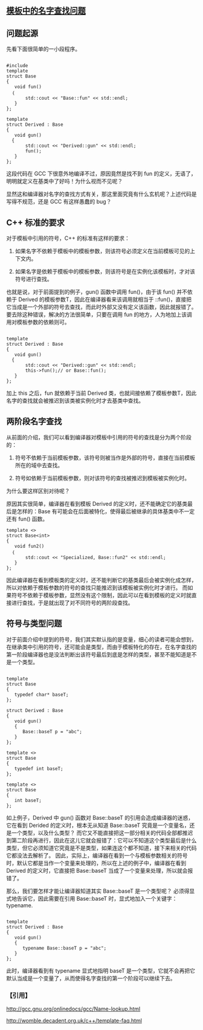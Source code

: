 [模板中的名字查找问题](http://www.cnblogs.com/catch/p/3751353.html)
-------------------------------------------------------------------


**问题起源**
------------

先看下面很简单的一小段程序。

<pre><code>
#include <iostream>
template <typename T>
struct Base 
{
   void fun() 
  ｛
       std::cout << "Base::fun" << std::endl;
   }
};

template <typename T>
struct Derived : Base<T>
{
   void gun() 
  {
       std::cout << "Derived::gun" << std::endl;
       fun();
   }
};</code></pre>


这段代码在 GCC 下很意外地编译不过，原因竟然是找不到 fun
的定义，无语了，明明就定义在基类中了好吗！为什么视而不见呢？

显然这和编译器对名字的查找方式有关，那这里面究竟有什么玄机呢？上述代码是写得不规范，还是
GCC 有这样愚蠢的 bug？

**C++ 标准的要求**
------------------

对于模板中引用的符号，C++ 的标准有这样的要求：

1.  如果名字不依赖于模板中的模板参数，则该符号必须定义在当前模板可见的上下文内。

2.  如果名字是依赖于模板中的模板参数，则该符号是在实例化该模板时，才对该符号进行查找。

也就是说，对于前面提到的例子，gun() 函数中调用 fun()，由于该 fun()
并不依赖于 Derived 的模板参数T，因此在编译器看来该调用就相当于
::fun()，直接把它当成是一个外部的符号去查找，而此时外部又没有定义该函数，因此就报错了。
要去除这种错误，解决的方法很简单，只要在调用 fun
的地方，人为地加上该调用对模板参数的依赖则可。

<pre><code>
template <typename T>
struct Derived : Base<T>
{
   void gun() 
  {
       std::cout << "Derived::gun" << std::endl;
       this->fun();// or Base<T>::fun();
   }
};
</code></pre>

加上 this 之后，fun 就依赖于当前 Derived
类，也就间接依赖了模板参数T，因此名字的查找就会被推迟到该类被实例化时才去基类中查找。

**两阶段名字查找**
------------------

从前面的介绍，我们可以看到编译器对模板中引用的符号的查找是分为两个阶段的：

1.  符号不依赖于当前模板参数，该符号则被当作是外部的符号，直接在当前模板所在的域中去查找。

2.  符号如依赖于当前模板参数，则对该符号的查找被推迟到模板被实例化时。

为什么要这样区别对待呢？

原因其实很简单，编译器在看到模板 Derived
的定义时，还不能确定它的基类最后是怎样的：Base
有可能会在后面被特化，使得最后被继承的具体基类中不一定还有 fun() 函数。

``` {.brush:cpp;gutter:true;}
template <>
struct Base<int> 
{
   void fun2() 
  ｛
       std::cout << "Specialized, Base::fun2" << std::endl;
   }
};
```

因此编译器在看到模板类的定义时，还不能判断它的基类最后会被实例化成怎样，所以对依赖于模板参数的符号的查找只能推迟到该模板被实例化时才进行。
而如果符号不依赖于模板参数，显然没有这个限制，因此可以在看到模板的定义时就直接进行查找，于是就出现了对不同符号的两阶段查找。

**符号与类型问题**
------------------

对于前面介绍中提到的符号，我们其实默认指的是变量，细心的读者可能会想到，在继承类中引用的符号，还可能会是类型，而由于模板特化的存在，在名字查找的第一阶段编译器也是没法判断出该符号最后到底是怎样的类型，甚至不能知道是不是一个类型。
<pre><code>
template <typename T>
struct Base 
{
   typedef char* baseT;
};

struct Derived : Base<T>
{
   void gun()
   {
      Base<T>::baseT p = "abc";
   }
};

template <>
struct Base<int>
{
   typedef int baseT;
};

template <>
struct Base<float>
{
   int baseT;
};
</code></pre>
如上例子，Derived 中 gun() 函数对 Base::baseT
的引用会造成编译器的迷惑，它在看到 Derided 的定义时，根本无从知道
Base::baseT 究竟是一个变量名，还是一个类型，以及什么类型？
而它又不能直接把这一部分相关的代码全部都推迟到第二阶段再进行，因此在这儿它就会报错了：它可以不知道这个类型最后是什么类型，但它必须知道它究竟是不是类型，如果连这个都不知道，接下来相关的代码它都没法去解析了。
因此，实际上，编译器在看到一个与模板参数相关的符号时，默认它都是当作一个变量来处理的，所以在上述的例子中，编译器在看到
Derived 的定义时，它直接把 Base::baseT
当成了一个变量来处理，所以就会报错了。

那么，我们要怎样才能让编译器知道其实 Base::baseT 是一个类型呢？
必须得显式地告诉它，因此需要在引用 Base::baseT
时，显式地加入一个关键字：typename.

<pre><code>
template <typename T>
struct Derived : Base<T>
{
   void gun()
   {
      typename Base<T>::baseT p = "abc";
   }
};
</code></pre>

此时，编译器看到有 typename 显式地指明 baseT
是一个类型，它就不会再把它默认当成是一个变量了，从而使得名字查找的第一个阶段可以继续下去。

### 【引用】

http://gcc.gnu.org/onlinedocs/gcc/Name-lookup.html

http://womble.decadent.org.uk/c++/template-faq.html